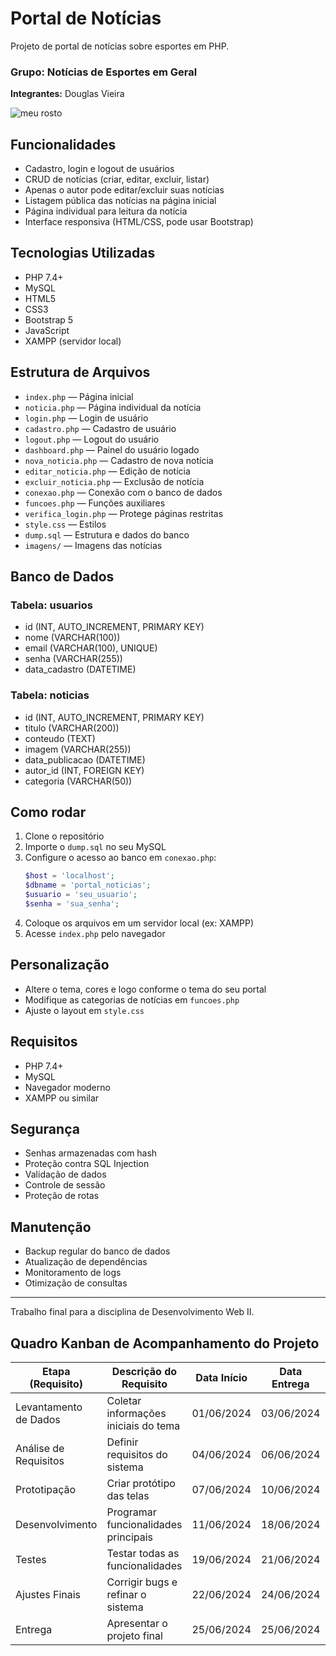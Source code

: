 # Portal de Notícias

Projeto de portal de notícias sobre esportes em PHP.

### Grupo: Notícias de Esportes em Geral  
**Integrantes:** Douglas Vieira


![meu rosto](https://github.com/user-attachments/assets/ea2a70f1-1405-496e-b505-f7afc46d7742)




## Funcionalidades
- Cadastro, login e logout de usuários
- CRUD de notícias (criar, editar, excluir, listar)
- Apenas o autor pode editar/excluir suas notícias
- Listagem pública das notícias na página inicial
- Página individual para leitura da notícia
- Interface responsiva (HTML/CSS, pode usar Bootstrap)

## Tecnologias Utilizadas
- PHP 7.4+
- MySQL
- HTML5
- CSS3
- Bootstrap 5
- JavaScript
- XAMPP (servidor local)

## Estrutura de Arquivos
- `index.php` — Página inicial
- `noticia.php` — Página individual da notícia
- `login.php` — Login de usuário
- `cadastro.php` — Cadastro de usuário
- `logout.php` — Logout do usuário
- `dashboard.php` — Painel do usuário logado
- `nova_noticia.php` — Cadastro de nova notícia
- `editar_noticia.php` — Edição de notícia
- `excluir_noticia.php` — Exclusão de notícia
- `conexao.php` — Conexão com o banco de dados
- `funcoes.php` — Funções auxiliares
- `verifica_login.php` — Protege páginas restritas
- `style.css` — Estilos
- `dump.sql` — Estrutura e dados do banco
- `imagens/` — Imagens das notícias

## Banco de Dados
### Tabela: usuarios
- id (INT, AUTO_INCREMENT, PRIMARY KEY)
- nome (VARCHAR(100))
- email (VARCHAR(100), UNIQUE)
- senha (VARCHAR(255))
- data_cadastro (DATETIME)

### Tabela: noticias
- id (INT, AUTO_INCREMENT, PRIMARY KEY)
- titulo (VARCHAR(200))
- conteudo (TEXT)
- imagem (VARCHAR(255))
- data_publicacao (DATETIME)
- autor_id (INT, FOREIGN KEY)
- categoria (VARCHAR(50))

## Como rodar
1. Clone o repositório
2. Importe o `dump.sql` no seu MySQL
3. Configure o acesso ao banco em `conexao.php`:
   ```php
   $host = 'localhost';
   $dbname = 'portal_noticias';
   $usuario = 'seu_usuario';
   $senha = 'sua_senha';
   ```
4. Coloque os arquivos em um servidor local (ex: XAMPP)
5. Acesse `index.php` pelo navegador

## Personalização
- Altere o tema, cores e logo conforme o tema do seu portal
- Modifique as categorias de notícias em `funcoes.php`
- Ajuste o layout em `style.css`

## Requisitos
- PHP 7.4+
- MySQL
- Navegador moderno
- XAMPP ou similar

## Segurança
- Senhas armazenadas com hash
- Proteção contra SQL Injection
- Validação de dados
- Controle de sessão
- Proteção de rotas

## Manutenção
- Backup regular do banco de dados
- Atualização de dependências
- Monitoramento de logs
- Otimização de consultas

---
Trabalho final para a disciplina de Desenvolvimento Web II.

## Quadro Kanban de Acompanhamento do Projeto


| Etapa (Requisito)      | Descrição do Requisito                | Data Início | Data Entrega | Responsável    | Observações                  |
|------------------------|---------------------------------------|-------------|--------------|----------------|------------------------------|
| Levantamento de Dados  | Coletar informações iniciais do tema  | 01/06/2024  | 03/06/2024   | Douglas Vieira |                              |
| Análise de Requisitos  | Definir requisitos do sistema         | 04/06/2024  | 06/06/2024   | Douglas Vieira |                              |
| Prototipação           | Criar protótipo das telas             | 07/06/2024  | 10/06/2024   | Douglas Vieira |                              |
| Desenvolvimento        | Programar funcionalidades principais  | 11/06/2024  | 18/06/2024   | Douglas Vieira |                              |
| Testes                 | Testar todas as funcionalidades       | 19/06/2024  | 21/06/2024   | Douglas Vieira |                              |
| Ajustes Finais         | Corrigir bugs e refinar o sistema     | 22/06/2024  | 24/06/2024   | Douglas Vieira |                              |
| Entrega                | Apresentar o projeto final            | 25/06/2024  | 25/06/2024   | Douglas Vieira |                              | 
